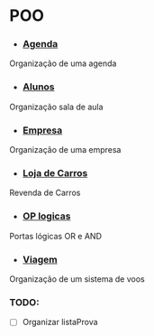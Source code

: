 # POO

* ### [Agenda](https://github.com/ERTHang/POO/tree/master/Agenda/ProjetoAgenda)
Organização de uma agenda

* ### [Alunos](https://github.com/ERTHang/POO/tree/master/Alunos/ProjetoAlunos)
Organização sala de aula

* ### [Empresa](https://github.com/ERTHang/POO/tree/master/Empresa/ProjetoEmpresa)
Organização de uma empresa

* ### [Loja de Carros](https://github.com/ERTHang/POO/tree/master/LojaCarros/Revenda)
Revenda de Carros

* ### [OP logicas](https://github.com/ERTHang/POO/tree/master/OpLogicas/ProjetoOpLogicas)
Portas lógicas OR e AND

* ### [Viagem](https://github.com/ERTHang/POO/tree/master/Viagem/SistemaViagem)
Organização de um sistema de voos

### TODO:
- [ ] Organizar listaProva
